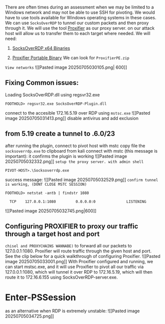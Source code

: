 
There are often times during an assessment when we may be limited to a Windows network and may not be able to use SSH for pivoting. We would have to use tools available for Windows operating systems in these cases.
We can use `SocksOverRDP` to tunnel our custom packets and then proxy through it. We will use the tool [Proxifier](https://www.proxifier.com/) as our proxy server. 
on our attack host will allow us to transfer them to each target where needed. We will need:

1. [SocksOverRDP x64 Binaries](https://github.com/nccgroup/SocksOverRDP/releases)
    
2. [Proxifier Portable Binary](https://www.proxifier.com/download/#win-tab) We can look for `ProxifierPE.zip`
 
 `View networks`
 ![[Pasted image 20250705030105.png| 600]]
## Fixing Common issues:
 
 Loading SocksOverRDP.dll using regsvr32.exe
```cmd-session
FOOTHOLD> regsvr32.exe SocksOverRDP-Plugin.dll
```

connect to the accesible 172.16.5.19 over RDP using `mstsc.exe`
![[Pasted image 20250705031413.png]]
disable antivirus and add exclusion

## from 5.19 create a tunnel to .6.0/23

after running the plugin, connect to pivot host with mstc
copy file the `socksoverrdp.exe` to clipboard from kali
connect with mstc
(this message is important): it confirms the plugin is working
![[Pasted image 20250705032332.png]]
 `setup the proxy server. with admin shell`
```
PIVOT-HOST>.\Socksoverrdp.exe
```
success message:
![[Pasted image 20250705032529.png]]
`confirm tunnel is working, (DONT CLOSE MSTC SESSION)`
```cmd-session
FOOTHOLD> netstat -antb | findstr 1080

  TCP    127.0.0.1:1080         0.0.0.0:0              LISTENING
```
![[Pasted image 20250705032745.png|600]]
## Configuring PROXIFIER  to proxy our traffic through a target host and port
`chisel and PROXYCHAINS WANNABE)`
 to forward all our packets to 127.0.0.1:1080. Proxifier will route traffic through the given host and port. See the clip below for a quick walkthrough of configuring Proxifier.
![[Pasted image 20250705033001.png]]
With Proxifier configured and running, we can start mstsc.exe, and it will use Proxifier to pivot all our traffic via 127.0.0.1:1080, which will tunnel it over RDP to 172.16.5.19, which will then route it to 172.16.6.155 using SocksOverRDP-server.exe.


# Enter-PSSession 
as an alternative when RDP is extremely unstable:
![[Pasted image 20250705034725.png]]